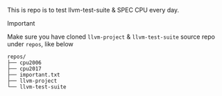 This is repo is to test llvm-test-suite & SPEC CPU every day.

>[!IMPORTANT]
>Make sure you have cloned `llvm-project` & `llvm-test-suite` source repo under `repos`, like below
```
repos/
├── cpu2006
├── cpu2017
├── important.txt
├── llvm-project
└── llvm-test-suite
```
